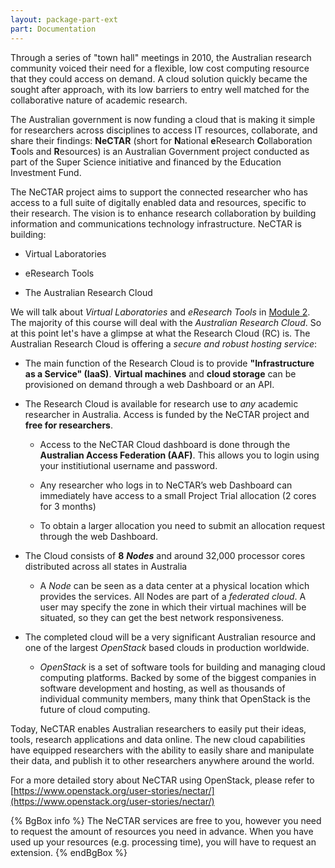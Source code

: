```yaml
---
layout: package-part-ext
part: Documentation 
---
```


Through a series of "town hall" meetings in 2010, the Australian research community voiced their need for a flexible, low cost computing resource that they could access on demand. A cloud solution quickly became the sought after approach, with its low barriers to entry well matched for the collaborative nature of academic research.

The Australian government is now funding a cloud that is making it simple for researchers across disciplines to access IT resources, collaborate, and share their findings: **NeCTAR** (short for **N**ational **e**Research **C**ollaboration **T**ools and **R**esources) is an Australian Government project conducted as part of the Super Science initiative and financed by the Education Investment Fund. 

The NeCTAR project aims to support the connected researcher who has access to a full suite of digitally enabled data and resources, specific to their research. The vision is to enhance research collaboration by building information and communications technology infrastructure. NeCTAR is building:

* Virtual Laboratories	

* eResearch Tools

* The Australian Research Cloud

We will talk about *Virtual Laboratories* and *eResearch Tools* in [Module 2](/package02/). 
The majority of this course will deal with the *Australian Research Cloud*. So at this point let's have a glimpse at what the Research Cloud (RC) is. 
The Australian Research Cloud is offering a *secure and robust hosting service*:

* The main function of the Research Cloud is to provide **"Infrastructure as a Service" (IaaS)**. **Virtual machines** and **cloud storage** can be provisioned on demand through a web Dashboard or an API.

* The Research Cloud is available for research use to *any* academic researcher in Australia. Access is funded by the NeCTAR project and **free for researchers**.

    * Access to the NeCTAR Cloud dashboard is done through the **Australian Access Federation (AAF)**. This allows you to login using your institiutional username and password.

    * Any researcher who logs in to NeCTAR’s web Dashboard can immediately have access to a small Project Trial allocation (2 cores for 3 months)

    * To obtain a larger allocation you need to submit an allocation request through the web Dashboard.

* The Cloud consists of **8** ***Nodes***  and around 32,000 processor cores distributed across all states in Australia

    * A *Node* can be seen as a data center at a physical location which provides the services. All Nodes are part of a *federated cloud*. A user may specify the zone in which their virtual machines will be situated, so they can get the best network responsiveness.   


* The completed cloud will be a very significant Australian resource and one of the largest *OpenStack* based clouds in production worldwide.

    * *OpenStack* is a set of software tools for building and managing cloud computing platforms. Backed by some of the biggest companies in software development and hosting, as well as thousands of individual community members, many think that OpenStack is the future of cloud computing.

Today, NeCTAR enables Australian researchers to easily put their ideas, tools, research applications and data online. The new cloud capabilities have equipped researchers with the ability to easily share and manipulate their data, and publish it to other researchers anywhere around the world.

For a more detailed story about NeCTAR using OpenStack, please refer to  
[https://www.openstack.org/user-stories/nectar/](https://www.openstack.org/user-stories/nectar/)



{% BgBox info %}
The NeCTAR services are free to you, however you need to request the amount of resources you need in advance. When you have used up your resources (e.g. processing time), you will have to request an extension.
{% endBgBox %}
